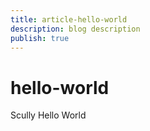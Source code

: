 ```yaml
---
title: article-hello-world
description: blog description
publish: true
---
```


# hello-world
Scully Hello World